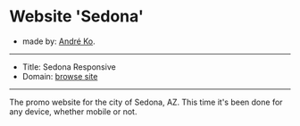 # Website 'Sedona'

* made by: [André Ko](http://andre-ko.com).

---

* Title: Sedona Responsive
* Domain: [browse site](http://andre-ko.com/travaux/sedona-resp/)

---

The promo website for the city of Sedona, AZ. This time it's been done for any device, whether mobile or not.

